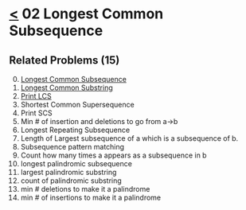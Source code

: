 # [<](../Readme.md) 02 Longest Common Subsequence

## Related Problems (15)

0. [Longest Common Subsequence](./00-longestCommonSubsequence/Readme.md)
1. [Longest Common Substring](./01-longestCommonSubstring/Readme.md)
2. [Print LCS](./02-printLongestCommonSubsequence/Readme.md)
3. Shortest Common Supersequence
4. Print SCS
5. Min # of insertion and deletions to go from a->b
6. Longest Repeating Subsequence
7. Length of Largest subsequence of a which is a subsequence of b.
8. Subsequence pattern matching
9. Count how many times a appears as a subsequence in b
10. longest palindromic subsequence
11. largest palindromic substring
12. count of palindromic substring
13. min # deletions to make it a palindrome
14. min # of insertions to make it a palindrome 
